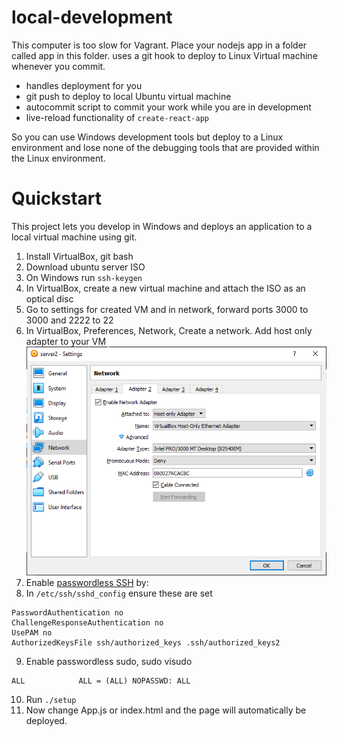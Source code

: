 # local-development


This computer is too slow for Vagrant. Place your nodejs app in a folder called app in this folder. uses a git hook to deploy to Linux Virtual machine whenever you commit.

 * handles deployment for you
 * git push to deploy to local Ubuntu virtual machine
 * autocommit script to commit your work while you are in development
 * live-reload functionality of `create-react-app`

So you can use Windows development tools but deploy to a Linux environment and lose none of the debugging tools that are provided within the Linux environment.

# Quickstart

This project lets you develop in Windows and deploys an application to a local virtual machine using git.

1. Install VirtualBox, git bash
2. Download ubuntu server ISO
3. On Windows run `ssh-keygen`
4. In VirtualBox, create a new virtual machine and attach the ISO as an optical disc
5. Go to settings for created VM and in network, forward ports 3000 to 3000 and 2222 to 22
6. In VirtualBox, Preferences, Network, Create a network. Add host only adapter to your VM
![host-only-adapter](host-only-adapter.png)
7. Enable [passwordless SSH](https://linuxize.com/post/how-to-setup-passwordless-ssh-login/) by:
8. In `/etc/ssh/sshd_config` ensure these are set

```
PasswordAuthentication no
ChallengeResponseAuthentication no
UsePAM no
AuthorizedKeysFile ssh/authorized_keys .ssh/authorized_keys2
```
9. Enable passwordless sudo, sudo visudo

```
ALL            ALL = (ALL) NOPASSWD: ALL
```

10. Run `./setup`
11. Now change App.js or index.html and the page will automatically be deployed.

